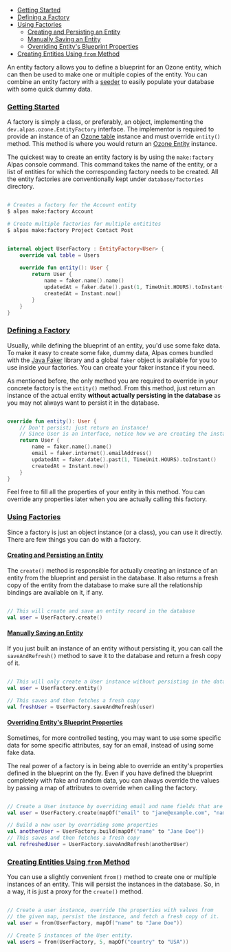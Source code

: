 - [Getting Started](#getting-started)
- [Defining a Factory](#defining-factory)
- [Using Factories](#using-factories)
    - [Creating and Persisting an Entity](#persisting-entity)
    - [Manually Saving an Entity](#manual-saving)
    - [Overriding Entity's Blueprint Properties](#overriding-properties)
- [Creating Entities Using `from` Method](#from-method)

An entity factory allows you to define a blueprint for an Ozone entity, which can then be used to make one or
multiple copies of the entity. You can combine an entity factory with a [seeder](/docs/seeding) to easily populate
your database with some quick dummy data.

<a name="getting-started"></a>
### [Getting Started](#getting-started)

A factory is simply a class, or preferably, an object, implementing the `dev.alpas.ozone.EntityFactory` interface.
The implementor is required to provide an instance of an [Ozone table](/docs/ozone#ozone-table) instance and must
override `entity()` method. This method is where you would return an [Ozone Entity](/docs/ozone/#ozone-entity) instance.

The quickest way to create an entity factory is by using the `make:factory` Alpas console command. This command
takes the name of the entity, or a list of entities for which the corresponding factory needs to be created.
All the entity factories are conventionally kept under `database/factories` directory. 

```bash

# Creates a factory for the Account entity
$ alpas make:factory Account

# Create multiple factories for multiple entitites
$ alpas make:factory Project Contact Post

```
<span class="line-numbers" data-start="8" data-file="database/factories/UserFactory.kt">

```kotlin

internal object UserFactory : EntityFactory<User> {
    override val table = Users
    
    override fun entity(): User {
        return User {
            name = faker.name().name()
            updatedAt = faker.date().past(1, TimeUnit.HOURS).toInstant()
            createdAt = Instant.now()
        }
    }
}

```

</span>

<a name="defining-factory"></a>
### [Defining a Factory](#defining-factory)

Usually, while defining the blueprint of an entity, you'd use some fake data. To make it easy to create some fake,
dummy data, Alpas comes bundled with the [Java Faker](https://github.com/DiUS/java-faker) library and a global
`faker` object is available for you to use inside your factories. You can create your faker instance if you need.

As mentioned before, the only method you are required to override in your concrete factory is the `entity()` method.
From this method, just return an instance of the actual entity **without actually persisting in the database** as
you may not always want to persist it in the database.

<span class="line-numbers" data-start="11" data-file="database/factories/UserFactory.kt">

```kotlin

override fun entity(): User {
    // Don't persist; just return an instance!
    // Since User is an interface, notice how we are creating the instance
    return User {
        name = faker.name().name()
        email = faker.internet().emailAddress()
        updatedAt = faker.date().past(1, TimeUnit.HOURS).toInstant()
        createdAt = Instant.now()
    }
}

```

</span>

Feel free to fill all the properties of your entity in this method. You can override any properties later when
you are actually calling this factory.

<a name="using-factories"></a>
### [Using Factories](#using-factories)

Since a factory is just an object instance (or a class), you can use it directly. There are few things you
can do with a factory.

<a name="persisting-entity"></a>
#### [Creating and Persisting an Entity](#persisting-entity)

The `create()` method is responsible for actually creating an instance of an entity from the blueprint and
persist in the database. It also returns a fresh copy of the entity from the database to make sure all
the relationship bindings are available on it, if any.

```kotlin

// This will create and save an entity record in the database
val user = UserFactory.create()

```

<a name="manual-saving"></a>
#### [Manually Saving an Entity](#manual-saving)

If you just built an instance of an entity without persisting it, you can call the `saveAndRefresh()` method
to save it to the database and return a fresh copy of it.

```kotlin

// This will only create a User instance without persisting in the database
val user = UserFactory.entity()

// This saves and then fetches a fresh copy
val freshUser = UserFactory.saveAndRefresh(user)

```

<a name="overriding-properties"></a>
#### [Overriding Entity's Blueprint Properties](#overriding-properties)

Sometimes, for more controlled testing, you may want to use some specific data for some specific attributes,
say for an email, instead of using some fake data. 

The real power of a factory is in being able to override an entity's properties defined in the blueprint on the
fly. Even if you have defined the blueprint completely with fake and random data, you can always override
the values by passing a map of attributes to override when calling the factory.

```kotlin

// Create a User instance by overriding email and name fields that are defined in the blueprint
val user = UserFactory.create(mapOf("email" to "jane@example.com", "name" to "Jane Doe"))

// Build a new user by overriding some properties
val anotherUser = UserFactory.build(mapOf("name" to "Jane Doe"))
// This saves and then fetches a fresh copy
val refreshedUser = UserFactory.saveAndRefresh(anotherUser)

```

<a name="from-method"></a>
### [Creating Entities Using `from` Method](#from-method)

You can use a slightly convenient `from()` method to create one or multiple instances of an entity. This
will persist the instances in the database. So, in a way, it is just a proxy for the `create()` method.

```kotlin

// Create a user instance, override the properties with values from
// the given map, persist the instance, and fetch a fresh copy of it.
val user = from(UserFactory, mapOf("name" to "Jane Doe"))

// Create 5 instances of the User entity.
val users = from(UserFactory, 5, mapOf("country" to "USA"))

```
